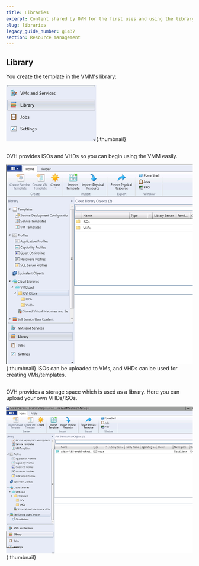 ```yaml
---
title: Libraries
excerpt: Content shared by OVH for the first uses and using the library
slug: libraries
legacy_guide_number: g1437
section: Resource management
---
```



## Library
You create the template in the VMM's library:

![](images/img_1966.jpg){.thumbnail}


## 
OVH provides ISOs and VHDs so you can begin using the VMM easily.

![](images/img_1974.jpg){.thumbnail}
ISOs can be uploaded to VMs, and VHDs can be used for creating VMs/templates.


## 
OVH provides a storage space which is used as a library. Here you can upload your own VHDs/ISOs.

![](images/img_1975.jpg){.thumbnail}

